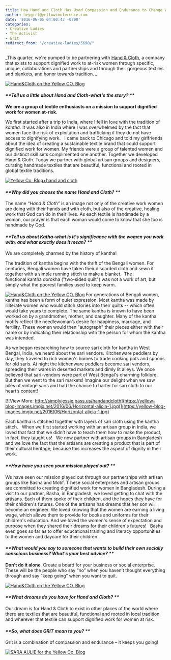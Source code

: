 ```yaml
---
title: How Hand and Cloth Has Used Compassion and Endurance to Change Women's Lives
author: heygirl@yellowconference.com
date: '2016-06-05 04:00:43 -0700'
categories:
- Creative Ladies
- The Activist
- Grit
redirect_from: "/creative-ladies/5690/"
---
```


_This quarter, we're pumped to be partnering with [Hand & Cloth,](http://handandcloth.org/?utm_source=yellowblog&utm_medium=blog&utm_campaign=yellow) a company that exists to support dignified work to at-risk women through specific, unique, collaborations and partnerships and through their gorgeous textiles and blankets, and honor towards tradition. _

[![Hand&Cloth on the Yellow CO. Blog](https://yellow-blog-images.imgix.net/2016/06/Rohima3AF-2.jpg)](https://yellow-blog-images.imgix.net/2016/06/Rohima3AF-2.jpg)

#### _**Tell us a little about Hand and Cloth-what's the story? **_

**We are a group of textile enthusiasts on a mission to support dignified work for women at-risk.**

We first started after a trip to India, where I fell in love with the tradition of _kantha._ It was also in India where I was overwhelmed by the fact that women face the risk of exploitation and trafficking if they do not have access to dignifying work.   I came back to Chicago and told my girlfriends about the idea of creating a sustainable textile brand that could support dignified work for women. My friends were a group of talented women and our distinct skill sets complimented one another. Together we developed Hand & Cloth. Today we partner with global artisan groups and designers, curating handmade textiles that are beautiful, functional and rooted in global textile traditions.

[![Yellow Co. Blog+hand and cloth](https://yellow-blog-images.imgix.net/2016/06/1-Wisdom-Hor-Blessing-running.jpg)](https://yellow-blog-images.imgix.net/2016/06/1-Wisdom-Hor-Blessing-running.jpg)

#### _**Why did you choose the name Hand and Cloth? **_

The name _“Hand & Cloth”_ is an image not only of the creative work women are doing with their hands and with cloth, but also of the creative, healing work that God can do in their lives. As each textile is handmade by a woman, our prayer is that each woman would come to know that she too is handmade by God.

#### _**Tell us about Katha-what is it's significance with the women you work with, and what exactly does it mean? **_

We are completely charmed by the history of kantha!

The tradition of kantha begins with the thrift of the Bengali women. For centuries, Bengali women have taken their discarded cloth and sewn it together with a simple running stitch to make a blanket.  The functional kantha dorokha ("two-sided quilt") was not a work of art, but simply what the poorest families used to keep warm.

[![Hand&Cloth on the Yellow CO. Blog](https://yellow-blog-images.imgix.net/2016/06/hands-stitching.jpg)](https://yellow-blog-images.imgix.net/2016/06/hands-stitching.jpg) For generations of Bengali women, kantha has been a form of quiet expression. Most kantha was made by illiterate women who would stitch stories into their quilts -- which often would take years to complete. The same kantha is known to have been worked on by a grandmother, mother, and daughter. Many of the kantha motifs reflect the needlewoman’s desire for happiness, marriage, and fertility. These women would then "autograph" their pieces either with their name or by indicating their relationship with the person for whom the kantha was intended.

As we began researching how to source sari cloth for kantha in West Bengal, India, we heard about the sari vendors. Kitchenware peddlers by day, they traveled to rich women's homes to trade cooking pots and spoons for old saris. At night the kitchenware peddlers become sari vendors, spreading their wares in deserted markets and dimly lit alleys. We once believed that sari-vendors were part of West Bengal's charming folklore. But then we went to the sari markets! Imagine our delight when we saw piles of vintage saris and had the chance to barter for sari cloth to our heart’s content!

[![View More: http://simplyjessie.pass.us/handandcloth](https://yellow-blog-images.imgix.net/2016/06/Horizontal-alicia-1.jpg)](https://yellow-blog-images.imgix.net/2016/06/Horizontal-alicia-1.jpg)

Each kantha is stitched together with layers of sari cloth using the kantha stitch.   When we first started working with an artisan group in India, we loved that fact that we didn’t have to teach them how to make the product, in fact, they taught us!   We now partner with artisan groups in Bangladesh and we love the fact that the artisans are creating a product that is part of their cultural heritage, because this increases the aspect of dignity in their work.

#### _**How have you seen your mission played out? **_

We have seen our mission played out through our partnerships with artisan groups like Basha and Motif. T hese social enterprises and artisan groups are committed to creating dignified work for women in Bangladesh. During a visit to our partner, Basha, in Bangladesh, we loved getting to chat with the artisans. Each of them spoke of their children, and the hopes they have for their children's futures. One of the artisans has dreams that her son will become an engineer. We loved knowing that the women are earning a living wage, which allows them to provide for books and uniforms for their children's education. And we loved the women's sense of expectation and purpose when they shared their dreams for their children's futures!   Basha even goes so far as to offer educational training and literacy opportunities to the women and daycare for their children.

#### _**What would you say to someone that wants to build their own socially conscious business? What's your best advice? **_

**Don’t do it alone**. Create a board for your business or social enterprise.   These will be the people who say “no” when you haven’t thought everything through and say “keep going” when you want to quit.

[![Hand&Cloth on the Yellow CO. Blog](https://yellow-blog-images.imgix.net/2016/06/Jud-and-Alicia.jpg)](https://yellow-blog-images.imgix.net/2016/06/Jud-and-Alicia.jpg)

#### _**What dreams do you have for Hand and Cloth? **_

Our dream is for Hand & Cloth to exist in other places of the world where there are textiles that are beautiful, functional and rooted in local tradition, and wherever that textile can support dignified work for women at risk.

#### _**So, what does GRIT mean to you? **_

Grit is a combination of compassion and endurance – it keeps you going!

[![SARA AULIE for the Yellow Co. Blog](https://yellow-blog-images.imgix.net/2016/06/SARAAULIE.jpg)](http://handandcloth.org/?utm_source=yellowblog&utm_medium=blog&utm_campaign=yellow)

